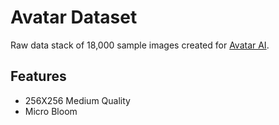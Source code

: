 
# Avatar Dataset

Raw data stack of 18,000 sample images created for [Avatar AI](https://t.me/AvatarAIBot).


## Features

- 256X256 Medium Quality
- Micro Bloom

    